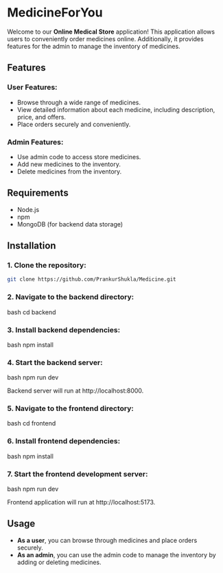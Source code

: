 # MedicineForYou

Welcome to our **Online Medical Store** application! This application allows users to conveniently order medicines online. Additionally, it provides features for the admin to manage the inventory of medicines.

## Features

### User Features:
- Browse through a wide range of medicines.
- View detailed information about each medicine, including description, price, and offers.
- Place orders securely and conveniently.

### Admin Features:
- Use admin code to access store medicines.
- Add new medicines to the inventory.
- Delete medicines from the inventory.

## Requirements
- Node.js
- npm
- MongoDB (for backend data storage)

## Installation

### 1. Clone the repository:
```bash
git clone https://github.com/PrankurShukla/Medicine.git
```

### 2. Navigate to the backend directory:
bash
cd backend

### 3. Install backend dependencies:
bash
npm install


### 4. Start the backend server:
bash
npm run dev

Backend server will run at http://localhost:8000.

### 5. Navigate to the frontend directory:
bash
cd frontend


### 6. Install frontend dependencies:
bash
npm install


### 7. Start the frontend development server:
bash
npm run dev

Frontend application will run at http://localhost:5173.

## Usage

- **As a user**, you can browse through medicines and place orders securely.
- **As an admin**, you can use the admin code to manage the inventory by adding or deleting medicines.
